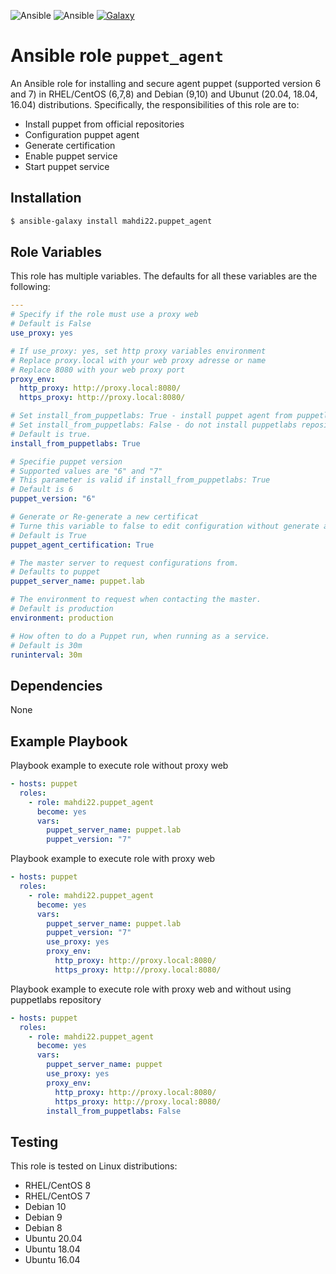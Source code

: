 ![Ansible](https://img.shields.io/ansible/role/d/51467)
![Ansible](https://img.shields.io/ansible/quality/51467)
[![Galaxy](https://img.shields.io/ansible/role/51467)](https://galaxy.ansible.com/mahdi22/puppet_agent)
# Ansible role `puppet_agent`


An Ansible role for installing and secure agent puppet (supported version 6 and 7) in RHEL/CentOS (6,7,8) and Debian (9,10) and Ubunut (20.04, 18.04, 16.04) distributions. Specifically, the responsibilities of this role are to:

- Install puppet from official repositories
- Configuration puppet agent
- Generate certification
- Enable puppet service
- Start puppet service

## Installation
``` bash
$ ansible-galaxy install mahdi22.puppet_agent
```

## Role Variables

This role has multiple variables. The defaults for all these variables are the following:

```yaml
---
# Specify if the role must use a proxy web
# Default is False
use_proxy: yes

# If use_proxy: yes, set http proxy variables environment
# Replace proxy.local with your web proxy adresse or name
# Replace 8080 with your web proxy port
proxy_env:
  http_proxy: http://proxy.local:8080/
  https_proxy: http://proxy.local:8080/

# Set install_from_puppetlabs: True - install puppet agent from puppetlabs repository.
# Set install_from_puppetlabs: False - do not install puppetlabs repositry
# Default is true.
install_from_puppetlabs: True

# Specifie puppet version
# Supported values are "6" and "7"
# This parameter is valid if install_from_puppetlabs: True
# Default is 6
puppet_version: "6"

# Generate or Re-generate a new certificat
# Turne this variable to false to edit configuration without generate a new certificat
# Default is True
puppet_agent_certification: True

# The master server to request configurations from.
# Defaults to puppet
puppet_server_name: puppet.lab

# The environment to request when contacting the master.
# Default is production
environment: production

# How often to do a Puppet run, when running as a service.
# Default is 30m
runinterval: 30m
```

## Dependencies

None

## Example Playbook

Playbook example to execute role without proxy web
```Yaml
- hosts: puppet
  roles:
    - role: mahdi22.puppet_agent
      become: yes
      vars:
        puppet_server_name: puppet.lab
        puppet_version: "7"
```
Playbook example to execute role with proxy web
```Yaml
- hosts: puppet
  roles:
    - role: mahdi22.puppet_agent
      become: yes
      vars:
        puppet_server_name: puppet.lab
        puppet_version: "7"
        use_proxy: yes
        proxy_env:
          http_proxy: http://proxy.local:8080/
          https_proxy: http://proxy.local:8080/
```

Playbook example to execute role with proxy web and without using puppetlabs repository 
```Yaml
- hosts: puppet
  roles:
    - role: mahdi22.puppet_agent
      become: yes
      vars:
        puppet_server_name: puppet
        use_proxy: yes
        proxy_env:
          http_proxy: http://proxy.local:8080/
          https_proxy: http://proxy.local:8080/
        install_from_puppetlabs: False
```
## Testing

This role is tested on Linux distributions:

- RHEL/CentOS 8
- RHEL/CentOS 7
- Debian 10
- Debian 9
- Debian 8
- Ubuntu 20.04
- Ubuntu 18.04
- Ubuntu 16.04
